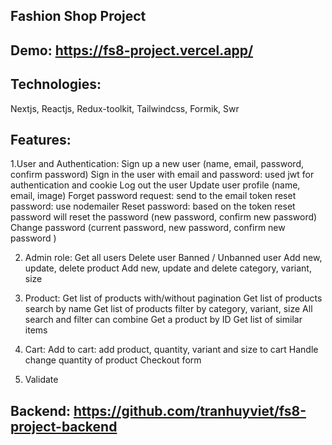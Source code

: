 ## Fashion Shop Project

## Demo: https://fs8-project.vercel.app/

## Technologies:
Nextjs, Reactjs, Redux-toolkit, Tailwindcss, Formik, Swr

## Features:

1.User and Authentication:
Sign up a new user (name, email, password, confirm password)
Sign in the user with email and password: used jwt for authentication and cookie
Log out the user
Update user profile (name, email, image)
Forget password request: send to the email token reset password: use nodemailer
Reset password: based on the token reset password will reset the password (new password, confirm new password)
Change password (current password, new password, confirm new password )

2. Admin role:
Get all users
Delete user
Banned / Unbanned user
Add new, update, delete product
Add new, update and delete category, variant, size

3. Product:
Get list of products with/without pagination
Get list of products search by name
Get list of products filter by category, variant, size
All search and filter can combine
Get a product by ID
Get list of similar items

4. Cart:
Add to cart: add product, quantity, variant and size to cart
Handle change quantity of product
Checkout form

5. Validate

## Backend: https://github.com/tranhuyviet/fs8-project-backend


